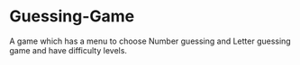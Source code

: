 # Guessing-Game
A game which has a menu to choose Number guessing and Letter guessing game and have difficulty levels.

